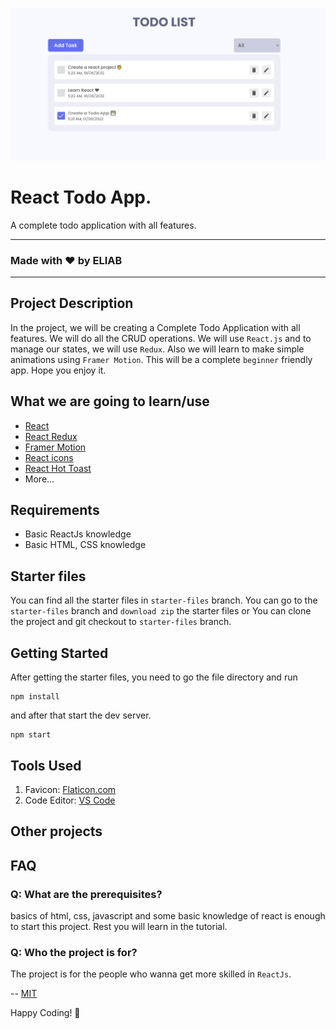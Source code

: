 ![React Todo App](./banner.png)

# React Todo App.

A complete todo application with all features.



---

### Made with ❤️ by ELIAB


---

## Project Description

In the project, we will be creating a Complete Todo Application with all features. We will do all the CRUD operations. We will use `React.js` and to manage our states, we will use `Redux`. Also we will learn to make simple animations using `Framer Motion`. This will be a complete `beginner` friendly app. Hope you enjoy it.

## What we are going to learn/use

- [React](https://reactjs.org/)
- [React Redux](https://redux.js.org/)
- [Framer Motion](https://framer.com/motion/)
- [React icons](https://react-icons.netlify.com/)
- [React Hot Toast](https://react-hot-toast.com/)
- More...

## Requirements

- Basic ReactJs knowledge
- Basic HTML, CSS knowledge

## Starter files

You can find all the starter files in `starter-files` branch. You can go to the `starter-files` branch and `download zip` the starter files or You can clone the project and git checkout to `starter-files` branch.

## Getting Started


After getting the starter files, you need to go the file directory and run

```shell
npm install
```

and after that start the dev server.

```shell
npm start
```

## Tools Used

1. Favicon: [Flaticon.com](https://www.flaticon.com/)
1. Code Editor: [VS Code](https://code.visualstudio.com/)

## Other projects



## FAQ

### Q: What are the prerequisites?

basics of html, css, javascript and some basic knowledge of react is enough to start this project. Rest you will learn in the tutorial.

### Q: Who the project is for?

The project is for the people who wanna get more skilled in `ReactJs`.

--
[MIT](https://choosealicense.com/licenses/mit/)

Happy Coding! 🚀
